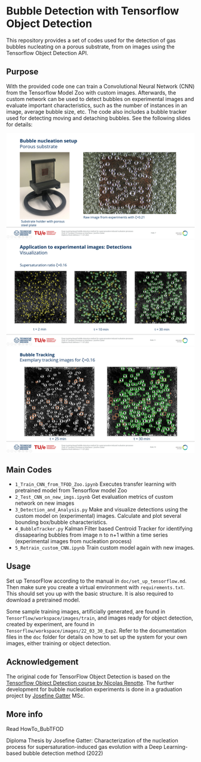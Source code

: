 # Bubble Detection with Tensorflow Object Detection
This repository provides a set of codes used for the detection of gas bubbles nucleating on a porous substrate, from on images using the Tensorflow Object Detection API. 

## Purpose 
With the provided code one can train a Convolutional Neural Network (CNN) from the Tensorflow Model Zoo with custom images. Afterwards, the custom network can be used to detect bubbles on experimental images and evaluate important characteristics, such as the number of instances in an image, average bubble size, etc. The code also includes a bubble tracker used for detecting moving and detaching bubbles. See the following slides for details:

![Experimental setup](doc/setup.png)
![Bubble detection](doc/detect.png)
![Bubble tracking](doc/track.png)

## Main Codes
* `1_Train_CNN_from_TFOD_Zoo.ipynb` Executes transfer learning with pretrained model from Tensorflow model Zoo
* `2_Test_CNN_on_new_imgs.ipynb` Get evaluation metrics of custom network on new images
* `3_Detection_and_Analysis.py` Make and visualize detections using the custom model on (experimental) images. Calculate and plot several bounding box/bubble characteristics.
* `4_BubbleTracker.py` Kalman Filter based Centroid Tracker for identifying dissapearing bubbles from image n to n+1 within a time series (experimental images from nucleation process)
* `5_Retrain_custom_CNN.ipynb` Train custom model again with new images.

## Usage
Set up TensorFlow according to the manual in `doc/set_up_tensorflow.md`. Then make sure you create a virtual environment with `requirements.txt`. This should set you up with the basic structure. It is also required to download a pretrained model.

Some sample training images, artificially generated, are found in `Tensorflow/workspace/images/train`, and images ready for object detection, created by experiment, are found in `Tensorflow/workspace/images/22_03_30_Exp2`. Refer to the documentation files in the `doc` folder for details on how to set up the system for your own images, either training or object detection.

## Acknowledgement
The original code for TensorFlow Object Detection is based on the [Tensorflow Object Detection course by Nicolas Renotte](https://github.com/nicknochnack/TFODCourse). The further development for bubble nucleation experiments is done in a graduation project by [Josefine Gatter](https://github.com/gatterj) MSc.

## More info
Read HowTo_BubTFOD

Diploma Thesis by Josefine Gatter: Characterization of the nucleation process for supersaturation-induced gas evolution with a Deep Learning-based bubble detection method (2022)
